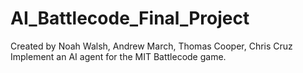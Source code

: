 # AI_Battlecode_Final_Project
Created by Noah Walsh, Andrew March, Thomas Cooper, Chris Cruz
Implement an AI agent for the MIT Battlecode game.
